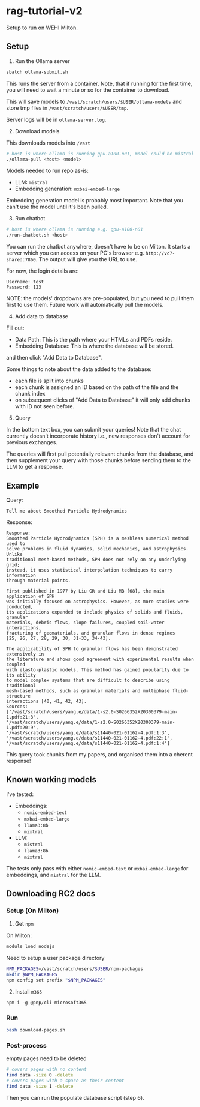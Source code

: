# rag-tutorial-v2

Setup to run on WEHI Milton.

## Setup

1. Run the Ollama server

```bash
sbatch ollama-submit.sh
```

This runs the server from a container. Note, that if running for the first time, 
you will need to wait a minute or so for the container to download.

This will save models to `/vast/scratch/users/$USER/ollama-models` and store tmp 
files in `/vast/scratch/users/$USER/tmp`.

Server logs will be in `ollama-server.log`.

2. Download models

This downloads models into `/vast`

```bash
# host is where ollama is running gpu-a100-n01, model could be mistral
./ollama-pull <host> <model>
```

Models needed to run repo as-is:

* LLM: `mistral`
* Embedding generation: `mxbai-embed-large`

Embedding generation model is probably most important. Note that you can't use 
the model until it's been pulled.

3. Run chatbot

```bash
# host is where ollama is running e.g. gpu-a100-n01
./run-chatbot.sh <host>
```

You can run the chatbot anywhere, doesn't have to be on Milton. It starts a
server which you can access on your PC's browser e.g. `http://vc7-shared:7860`.
The output will give you the URL to use.

For now, the login details are:

```
Username: test
Password: 123
```

NOTE: the models' dropdowns are pre-populated, but you need to pull them first 
to use them. Future work will automatically pull the models.

4. Add data to database

Fill out:
* Data Path: This is the path where your HTMLs and PDFs reside.
* Embedding Database: This is where the database will be stored.

and then click "Add Data to Database".

Some things to note about the data added to the database:
* each file is split into chunks
* each chunk is assigned an ID based on the path of the file and the chunk index
* on subsequent clicks of "Add Data to Database" it will only add chunks with ID not seen before.

5. Query

In the bottom text box, you can submit your queries! Note that the chat
currently doesn't incorporate history i.e., new responses don't account for
previous exchanges.

The queries will first pull potentially relevant chunks from the database, and
then supplement your query with those chunks before sending them to the LLM to
get a response.

## Example

Query:
```
Tell me about Smoothed Particle Hydrodynamics
```

Response:

```output
Response:
Smoothed Particle Hydrodynamics (SPH) is a meshless numerical method used to 
solve problems in fluid dynamics, solid mechanics, and astrophysics. Unlike 
traditional mesh-based methods, SPH does not rely on any underlying grid; 
instead, it uses statistical interpolation techniques to carry information 
through material points.

First published in 1977 by Liu GR and Liu MB [68], the main application of SPH 
was initially focused on astrophysics. However, as more studies were conducted, 
its applications expanded to include physics of solids and fluids, granular 
materials, debris flows, slope failures, coupled soil-water interactions, 
fracturing of geomaterials, and granular flows in dense regimes 
[25, 26, 27, 28, 29, 30, 31-33, 34-43].

The applicability of SPH to granular flows has been demonstrated extensively in 
the literature and shows good agreement with experimental results when coupled 
with elasto-plastic models. This method has gained popularity due to its ability 
to model complex systems that are difficult to describe using traditional 
mesh-based methods, such as granular materials and multiphase fluid-structure 
interactions [40, 41, 42, 43].
Sources:
['/vast/scratch/users/yang.e/data/1-s2.0-S0266352X20300379-main-1.pdf:21:3', 
'/vast/scratch/users/yang.e/data/1-s2.0-S0266352X20300379-main-1.pdf:20:9', 
'/vast/scratch/users/yang.e/data/s11440-021-01162-4.pdf:1:3', 
'/vast/scratch/users/yang.e/data/s11440-021-01162-4.pdf:22:1', 
'/vast/scratch/users/yang.e/data/s11440-021-01162-4.pdf:1:4']
```

This query took chunks from my papers, and organised them into a cherent
response!

## Known working models

I've tested:

* Embeddings:
    * `nomic-embed-text`
    * `mxbai-embed-large`
    * `llama3:8b`
    * `mixtral`
* LLM:
    * `mistral`
    * `llama3:8b`
    * `mixtral`

The tests only pass with either `nomic-embed-text` or `mxbai-embed-large` for embeddings,
and `mistral` for the LLM.

## Downloading RC2 docs

### Setup (On Milton)

1. Get `npm`

On Milton:

```bash
module load nodejs
```

Need to setup a user package directory

```bash
NPM_PACKAGES=/vast/scratch/users/$USER/npm-packages
mkdir $NPM_PACKAGES
npm config set prefix "$NPM_PACKAGES"
```

2. Install `m365`

```
npm i -g @pnp/cli-microsoft365
```

### Run

```bash
bash download-pages.sh
```

### Post-process

empty pages need to be deleted

```bash
# covers pages with no content
find data -size 0 -delete
# covers pages with a space as their content
find data -size 1 -delete
```

Then you can run the populate database script (step 6).
